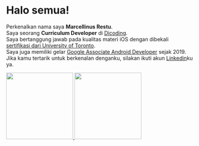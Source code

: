 # Halo semua! 
Perkenalkan nama saya **Marcellinus Restu**.\
Saya seorang **Curriculum Developer** di [Dicoding](https://www.dicoding.com/).\
Saya bertanggung jawab pada kualitas materi iOS dengan dibekali [sertifikasi dari University of Toronto](https://www.coursera.org/account/accomplishments/specialization/CLKJD8XBXJ3M).\
Saya juga memiliki gelar [Google Associate Android Developer](https://www.credential.net/h5deoi5h) sejak 2019.\
Jika kamu tertarik untuk berkenalan denganku, silakan ikuti akun [Linkedin](https://www.linkedin.com/in/marcellrestu/)ku ya.

<p align="left">
<a href="https://github.com/marcellrestu">
  <img height="180em" src="https://github-readme-stats-eight-theta.vercel.app/api?username=marcellrestu&show_icons=true&theme=algolia&include_all_commits=true&count_private=true"/>
  <img height="180em" src="https://github-readme-stats-eight-theta.vercel.app/api/top-langs/?username=marcellrestu&layout=compact&langs_count=8&theme=algolia"/>
</a>
</p>
